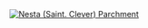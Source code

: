 <a href="https://linkedin.com/in/parchment/" target="_blank" rel="noreferrer">
  <img src="https://media.canva.com/v2/image-resize/format:JPG/height:350/quality:92/uri:s3%3A%2F%2Fmedia-private.canva.com%2FHgp1g%2FMAGXHiHgp1g%2F1%2Fp.jpg/watermark:F/width:1400?csig=AAAAAAAAAAAAAAAAAAAAALxblIip99bT63SH6xhJfE3pAa1nw-_V2vVlequ87iLF&exp=1732217538&osig=AAAAAAAAAAAAAAAAAAAAAPucrn75EfyHBA8HO0OZAaVKydFhWmt9yOeCUvSFux6g&signer=media-rpc&x-canva-quality=screen_2x" alt="Nesta (Saint. Clever) Parchment">
</a>
